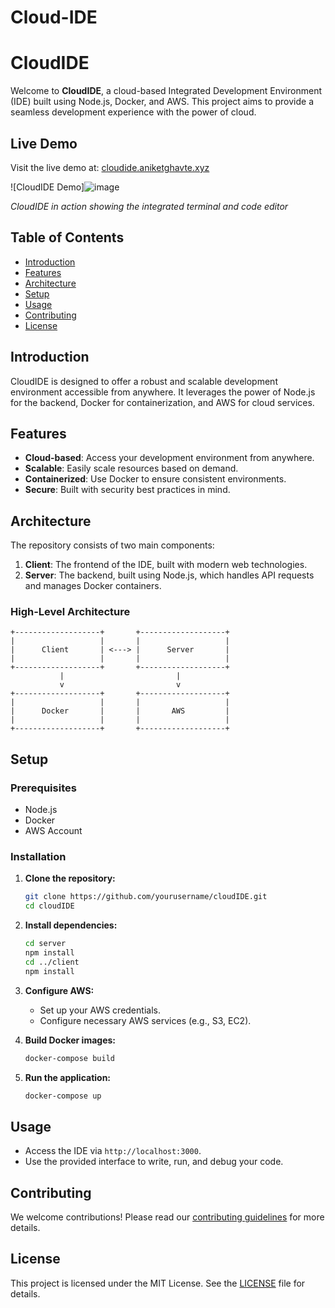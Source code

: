 ﻿# Cloud-IDE
# CloudIDE

Welcome to **CloudIDE**, a cloud-based Integrated Development Environment (IDE) built using Node.js, Docker, and AWS. This project aims to provide a seamless development experience with the power of cloud.
## Live Demo

Visit the live demo at: [cloudide.aniketghavte.xyz](https://cloudide.aniketghavte.xyz)

![CloudIDE Demo]![image](https://github.com/user-attachments/assets/3c01d7b2-e88f-44fa-9104-26471837069e)

*CloudIDE in action showing the integrated terminal and code editor*

## Table of Contents
- [Introduction](#introduction)
- [Features](#features)
- [Architecture](#architecture)
- [Setup](#setup)
- [Usage](#usage)
- [Contributing](#contributing)
- [License](#license)

## Introduction

CloudIDE is designed to offer a robust and scalable development environment accessible from anywhere. It leverages the power of Node.js for the backend, Docker for containerization, and AWS for cloud services.

## Features

- **Cloud-based**: Access your development environment from anywhere.
- **Scalable**: Easily scale resources based on demand.
- **Containerized**: Use Docker to ensure consistent environments.
- **Secure**: Built with security best practices in mind.

## Architecture

The repository consists of two main components:

1. **Client**: The frontend of the IDE, built with modern web technologies.
2. **Server**: The backend, built using Node.js, which handles API requests and manages Docker containers.

### High-Level Architecture

```
+-------------------+       +-------------------+
|                   |       |                   |
|      Client       | <---> |      Server       |
|                   |       |                   |
+-------------------+       +-------------------+
           |                         |
           v                         v
+-------------------+       +-------------------+
|                   |       |                   |
|      Docker       |       |       AWS         |
|                   |       |                   |
+-------------------+       +-------------------+
```

## Setup

### Prerequisites

- Node.js
- Docker
- AWS Account

### Installation

1. **Clone the repository:**
    ```sh
    git clone https://github.com/yourusername/cloudIDE.git
    cd cloudIDE
    ```

2. **Install dependencies:**
    ```sh
    cd server
    npm install
    cd ../client
    npm install
    ```

3. **Configure AWS:**
    - Set up your AWS credentials.
    - Configure necessary AWS services (e.g., S3, EC2).

4. **Build Docker images:**
    ```sh
    docker-compose build
    ```

5. **Run the application:**
    ```sh
    docker-compose up
    ```

## Usage

- Access the IDE via `http://localhost:3000`.
- Use the provided interface to write, run, and debug your code.

## Contributing

We welcome contributions! Please read our [contributing guidelines](CONTRIBUTING.md) for more details.

## License

This project is licensed under the MIT License. See the [LICENSE](LICENSE) file for details.

